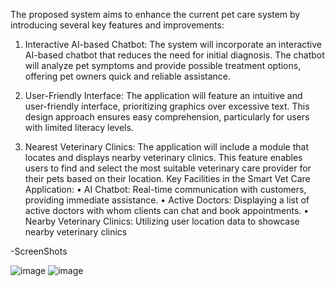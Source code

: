 The proposed system aims to enhance the current pet care system by introducing several key features and improvements:
	
1. Interactive AI-based Chatbot: The system will incorporate an interactive AI-based chatbot that reduces the need for initial diagnosis. The chatbot will analyze pet symptoms and provide possible treatment options, offering pet owners quick and reliable assistance.

2. User-Friendly Interface: The application will feature an intuitive and user-friendly interface, prioritizing graphics over excessive text. This design approach ensures easy comprehension, particularly for users with limited literacy levels.

3. Nearest Veterinary Clinics: The application will include a module that locates and displays nearby veterinary clinics. This feature enables users to find and select the most suitable veterinary care provider for their pets based on their location.
Key Facilities in the Smart Vet Care Application:
•	AI Chatbot: Real-time communication with customers, providing immediate assistance.
•	Active Doctors: Displaying a list of active doctors with whom clients can chat and book appointments.
•	Nearby Veterinary Clinics: Utilizing user location data to showcase nearby veterinary clinics

-ScreenShots

![image](https://github.com/03areeba23/smart_vet_care/assets/107947371/3eb029fc-b13a-4dc6-ad7e-84fee0e83a69)      ![image](https://github.com/03areeba23/smart_vet_care/assets/107947371/1fd37947-2159-459a-bb6a-111d31d72a30)

